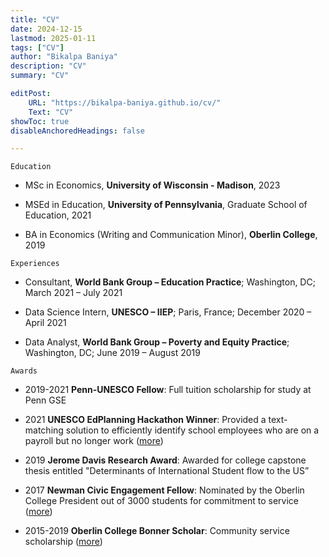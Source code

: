 ```yaml
---
title: "CV"
date: 2024-12-15
lastmod: 2025-01-11
tags: ["CV"]
author: "Bikalpa Baniya"
description: "CV" 
summary: "CV" 

editPost:
    URL: "https://bikalpa-baniya.github.io/cv/"
    Text: "CV"
showToc: true
disableAnchoredHeadings: false

---
```


`Education` 

- MSc in Economics, **University of Wisconsin - Madison**, 2023

- MSEd in Education, **University of Pennsylvania**, Graduate School of Education, 2021

- BA in Economics (Writing and Communication Minor), **Oberlin College**, 2019 

`Experiences` 

- Consultant, **World Bank Group – Education Practice**; Washington, DC; March 2021 – July 2021

- Data Science Intern, **UNESCO – IIEP**; Paris, France; December 2020 – April 2021

- Data Analyst, **World Bank Group – Poverty and Equity Practice**; Washington, DC; June 2019 – August 2019


`Awards` 

- 2019-2021 **Penn-UNESCO Fellow**: Full tuition scholarship for study at Penn GSE

- 2021 **UNESCO EdPlanning Hackathon Winner**: Provided a text-matching solution to efficiently identify school employees who are on a payroll but no longer work ([more](https://www.iiep.unesco.org/en/making-new-tools-part-plan-meet-winners-hacking-edplanning-13615))

- 2019 **Jerome Davis Research Award**: Awarded for college capstone thesis entitled "Determinants of International Student flow to the US”

- 2017 **Newman Civic Engagement Fellow**: Nominated by the Oberlin College President out of 3000 students for commitment to service ([more](https://compact.org/current-programs/newman-civic-fellowship/newman-civic-fellows/bikalpa))

- 2015-2019 **Oberlin College Bonner Scholar**: Community service scholarship ([more](https://www.oberlin.edu/bcsl/programs/bonner-scholars))


